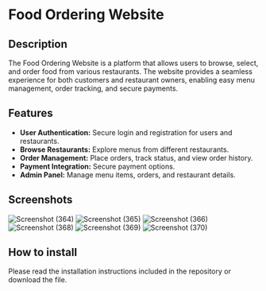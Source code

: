 # Food Ordering Website

## Description
The Food Ordering Website is a platform that allows users to browse, select, and order food from various restaurants. The website provides a seamless experience for both customers and restaurant owners, enabling easy menu management, order tracking, and secure payments.

## Features
- **User Authentication:** Secure login and registration for users and restaurants.
- **Browse Restaurants:** Explore menus from different restaurants.
- **Order Management:** Place orders, track status, and view order history.
- **Payment Integration:** Secure payment options.
- **Admin Panel:** Manage menu items, orders, and restaurant details.


## Screenshots
![Screenshot (364)](https://github.com/user-attachments/assets/d12d3cfd-7bb1-4ebe-95fd-522f2480d3f6)
![Screenshot (365)](https://github.com/user-attachments/assets/fd2a90b3-66e7-4f0e-8d24-1065fe7dcada)
![Screenshot (366)](https://github.com/user-attachments/assets/6390129e-54a0-4952-a2c1-8d1dd8a07877)
![Screenshot (368)](https://github.com/user-attachments/assets/8001a044-2854-4f09-b547-833bb10f83bd)
![Screenshot (369)](https://github.com/user-attachments/assets/b27cbceb-0e59-45b2-bf4e-926ca3b05653)
![Screenshot (370)](https://github.com/user-attachments/assets/97f63e81-1e8e-449f-937e-c815555a99b7)


## How to install

Please read the installation instructions included in the repository or download the file.


